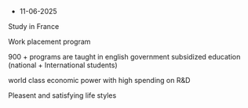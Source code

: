 


- 11-06-2025

Study in France

Work placement program

900 + programs are taught in english
government subsidized education (national + International students)

world class economic power with high spending on R&D

Pleasent and satisfying life styles


















